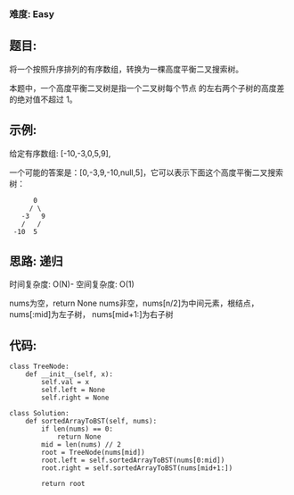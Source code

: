 ### 难度: Easy

## 题目:
将一个按照升序排列的有序数组，转换为一棵高度平衡二叉搜索树。

本题中，一个高度平衡二叉树是指一个二叉树每个节点 的左右两个子树的高度差的绝对值不超过 1。

## 示例:

给定有序数组: [-10,-3,0,5,9],

一个可能的答案是：[0,-3,9,-10,null,5]，它可以表示下面这个高度平衡二叉搜索树：

```
      0
     / \
   -3   9
   /   /
 -10  5
```



 ## 思路: 递归
时间复杂度: O(N)- 空间复杂度: O(1)

nums为空，return None
nums非空，nums[n/2]为中间元素，根结点，nums[:mid]为左子树， nums[mid+1:]为右子树

## 代码:

```
class TreeNode:
    def __init__(self, x):
        self.val = x
        self.left = None
        self.right = None
        
class Solution:
    def sortedArrayToBST(self, nums):
        if len(nums) == 0:
            return None
        mid = len(nums) // 2
        root = TreeNode(nums[mid])
        root.left = self.sortedArrayToBST(nums[0:mid])
        root.right = self.sortedArrayToBST(nums[mid+1:])

        return root
```
